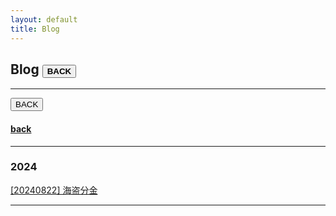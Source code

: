 ```yaml
---
layout: default
title: Blog
---
```


## Blog   <button name="back" onclick="./index.html" style="font-weight:bold;">BACK</button>
- - - 

<button name="back" onclick="./">BACK</button>

#### [back](./)

- - - 
### 2024

[[20240822] 海盗分金](./blog/20240822.html)

- - - 
